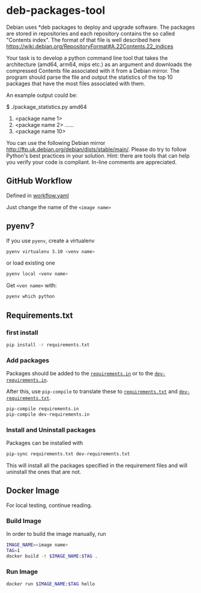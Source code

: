 # deb-packages-tool

Debian uses *deb packages to deploy and upgrade software. The packages are stored in repositories and each repository contains the so called "Contents index". The format of that file is well described here https://wiki.debian.org/RepositoryFormat#A.22Contents.22_indices
 
Your task is to develop a python command line tool that takes the architecture (amd64, arm64, mips etc.) as an argument and downloads the compressed Contents file associated with it from a Debian mirror. The program should parse the file and output the statistics of the top 10 packages that have the most files associated with them.
 
An example output could be:
 
$ ./package_statistics.py amd64
1. <package name 1>         <number of files>
2. <package name 2>         <number of files>
......
10. <package name 10>         <number of files>
 
You can use the following Debian mirror http://ftp.uk.debian.org/debian/dists/stable/main/. Please do try to follow Python's best practices in your solution. Hint: there are tools that can help you verify your code is compliant. In-line comments are appreciated.

## GitHub Workflow

Defined in [workflow.yaml](.github/workflows/workflow.yaml)

Just change the name of the `<image name>`

## pyenv?

If you use `pyenv`, create a virtualenv

```bash
pyenv virtualenv 3.10 <venv name>
```

or load existing one

```bash
pyenv local <venv name>
```

Get `<ven name>` with:

```bash
pyenv which python
```

## Requirements.txt

### first install

```bash
pip install -r requirements.txt
```

### Add packages

Packages should be added to the [`requirements.in`](requirements.in) or to the [`dev-requirements.in`](dev-requirements.in).

After this, use `pip-compile` to translate these to [`requirements.txt`](requirements.txt) and [`dev-requirements.txt`](dev-requirements.txt).

```bash
pip-compile requirements.in
pip-compile dev-requirements.in
```

### Install and Uninstall packages

Packages can be installed with

```bash
pip-sync requirements.txt dev-requirements.txt
```

This will install all the packages specified in the requirement files and will uninstall the ones that are not.


## Docker Image

For local testing, continue reading.


### Build Image

In order to build the image manually, run

```bash
IMAGE_NAME=<image name>
TAG=1
docker build -t $IMAGE_NAME:$TAG .
```

### Run Image

```bash
docker run $IMAGE_NAME:$TAG hello
```
